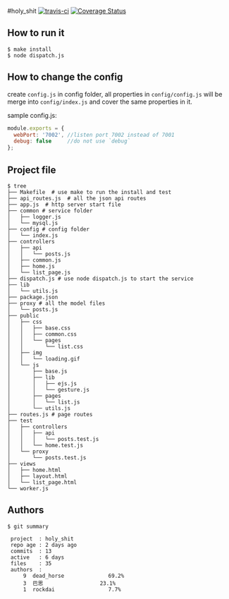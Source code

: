 #holy_shit
[![travis-ci](https://secure.travis-ci.org/dead-horse/holy_shit.png)](https://travis-ci.org/dead-horse/holy_shit)
[![Coverage Status](https://coveralls.io/repos/dead-horse/holy_shit/badge.png)](https://coveralls.io/r/dead-horse/holy_shit)

## How to run it  

```
$ make install
$ node dispatch.js
```

## How to change the config  

create `config.js` in config folder, all properties in `config/config.js` will be merge into `config/index.js` and cover the same properties in it.  

sample config.js:  

```js
module.exports = {
  webPort: '7002', //listen port 7002 instead of 7001
  debug: false     //do not use `debug`
};

```

## Project file  

```
$ tree
├── Makefile  # use make to run the install and test
├── api_routes.js  # all the json api routes
├── app.js  # http server start file
├── common # service folder
│   ├── logger.js
│   └── mysql.js
├── config # config folder
│   └── index.js
├── controllers
│   ├── api
│   │   └── posts.js
│   ├── common.js
│   ├── home.js
│   └── list_page.js
├── dispatch.js # use node dispatch.js to start the service
├── lib
│   └── utils.js
├── package.json
├── proxy # all the model files
│   └── posts.js
├── public
│   ├── css
│   │   ├── base.css
│   │   ├── common.css
│   │   └── pages
│   │       └── list.css
│   ├── img
│   │   └── loading.gif
│   └── js
│       ├── base.js
│       ├── lib
│       │   ├── ejs.js
│       │   └── gesture.js
│       ├── pages
│       │   └── list.js
│       └── utils.js
├── routes.js # page routes
├── test
│   ├── controllers
│   │   ├── api
│   │   │   └── posts.test.js
│   │   └── home.test.js
│   └── proxy
│       └── posts.test.js
├── views
│   ├── home.html
│   ├── layout.html
│   └── list_page.html
└── worker.js
```

## Authors  

```
$ git summary 

 project  : holy_shit
 repo age : 2 days ago
 commits  : 13
 active   : 6 days
 files    : 35
 authors  : 
     9  dead_horse              69.2%
     3  巴思                  23.1%
     1  rockdai                 7.7%
```